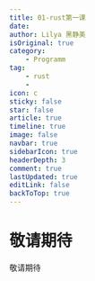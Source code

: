 ```yaml
---
title: 01-rust第一课
date: 
author: Lilya 黑静美
isOriginal: true
category: 
    - Programm
tag:
    - rust
    -
icon: c
sticky: false
star: false
article: true
timeline: true
image: false
navbar: true
sidebarIcon: true
headerDepth: 3
comment: true
lastUpdated: true
editLink: false
backToTop: true
---
```


# 敬请期待



敬请期待
